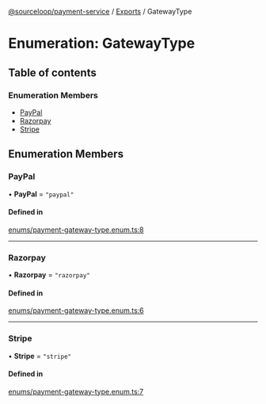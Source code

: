 [@sourceloop/payment-service](../README.md) / [Exports](../modules.md) / GatewayType

# Enumeration: GatewayType

## Table of contents

### Enumeration Members

- [PayPal](GatewayType.md#paypal)
- [Razorpay](GatewayType.md#razorpay)
- [Stripe](GatewayType.md#stripe)

## Enumeration Members

### PayPal

• **PayPal** = ``"paypal"``

#### Defined in

[enums/payment-gateway-type.enum.ts:8](https://github.com/sourcefuse/loopback4-microservice-catalog/blob/77bb890a2/services/payment-service/src/enums/payment-gateway-type.enum.ts#L8)

___

### Razorpay

• **Razorpay** = ``"razorpay"``

#### Defined in

[enums/payment-gateway-type.enum.ts:6](https://github.com/sourcefuse/loopback4-microservice-catalog/blob/77bb890a2/services/payment-service/src/enums/payment-gateway-type.enum.ts#L6)

___

### Stripe

• **Stripe** = ``"stripe"``

#### Defined in

[enums/payment-gateway-type.enum.ts:7](https://github.com/sourcefuse/loopback4-microservice-catalog/blob/77bb890a2/services/payment-service/src/enums/payment-gateway-type.enum.ts#L7)
